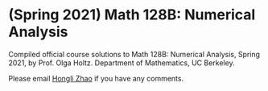 # (Spring 2021) Math 128B: Numerical Analysis

Compiled official course solutions to Math 128B: Numerical Analysis, Spring 2021, by Prof. Olga Holtz. Department of Mathematics, UC Berkeley.

Please email [Hongli Zhao](mailto:honglizhaobob@berkeley.edu) if you have any comments.
